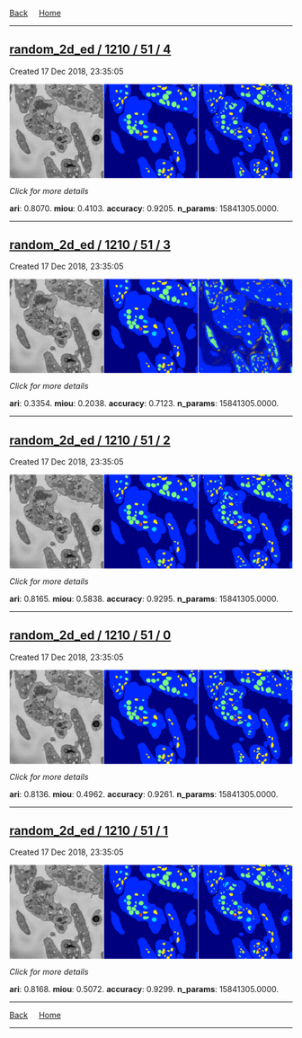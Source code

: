 
[Back](..)&nbsp;&nbsp;&nbsp;&nbsp;&nbsp;[Home](https://leapmanlab.github.io/snapshots)

---

<div class="summary"><a href="4"><h2>random_2d_ed / 1210 / 51 / 4</h2></a><p>Created 17 Dec 2018, 23:35:05
</p><a href="4"><img src="4/media/summary.png" align="center"></a><p>
<i>Click for more details</i>
</p></div>

**ari**: 0.8070. **miou**: 0.4103. **accuracy**: 0.9205. **n_params**: 15841305.0000. 

---

<div class="summary"><a href="3"><h2>random_2d_ed / 1210 / 51 / 3</h2></a><p>Created 17 Dec 2018, 23:35:05
</p><a href="3"><img src="3/media/summary.png" align="center"></a><p>
<i>Click for more details</i>
</p></div>

**ari**: 0.3354. **miou**: 0.2038. **accuracy**: 0.7123. **n_params**: 15841305.0000. 

---

<div class="summary"><a href="2"><h2>random_2d_ed / 1210 / 51 / 2</h2></a><p>Created 17 Dec 2018, 23:35:05
</p><a href="2"><img src="2/media/summary.png" align="center"></a><p>
<i>Click for more details</i>
</p></div>

**ari**: 0.8165. **miou**: 0.5838. **accuracy**: 0.9295. **n_params**: 15841305.0000. 

---

<div class="summary"><a href="0"><h2>random_2d_ed / 1210 / 51 / 0</h2></a><p>Created 17 Dec 2018, 23:35:05
</p><a href="0"><img src="0/media/summary.png" align="center"></a><p>
<i>Click for more details</i>
</p></div>

**ari**: 0.8136. **miou**: 0.4962. **accuracy**: 0.9261. **n_params**: 15841305.0000. 

---

<div class="summary"><a href="1"><h2>random_2d_ed / 1210 / 51 / 1</h2></a><p>Created 17 Dec 2018, 23:35:05
</p><a href="1"><img src="1/media/summary.png" align="center"></a><p>
<i>Click for more details</i>
</p></div>

**ari**: 0.8168. **miou**: 0.5072. **accuracy**: 0.9299. **n_params**: 15841305.0000. 

---

[Back](..)&nbsp;&nbsp;&nbsp;&nbsp;&nbsp;[Home](https://leapmanlab.github.io/snapshots)

---